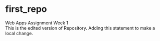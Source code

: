 # first_repo
Web Apps Assignment Week 1</br>
This is the edited version of Repository.
Adding this statement to make a local change. 